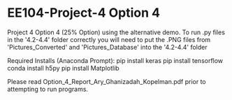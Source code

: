 # EE104-Project-4 Option 4
Project 4 Option 4 (25% Option) using the alternative demo. 
To run .py files in the '4.2-4.4' folder correctly you will need to put the .PNG files from 'Pictures_Converted' and 'Pictures_Database' into the '4.2-4.4' folder 

Required Installs (Anaconda Prompt):
pip install keras
pip install tensorflow
conda install h5py
pip install Matplotlib


Please read Option_4_Report_Ary_Ghanizadah_Kopelman.pdf prior to attempting to run programs. 
